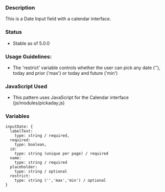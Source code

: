 ### Description
This is a Date Input field with a calendar interface.

### Status
* Stable as of 5.0.0

### Usage Guidelines:
* The 'restrict' variable controls whether the user can pick any date (''), today and prior ('max') or today and future ('min')

### JavaScript Used
* This pattern uses JavaScript for the Calendar interface (js/modules/pickaday.js)

### Variables
~~~
inputDate: {
  labelText:
    type: string / required,
  required: 
    type: boolean,
  id: 
    type: string (unique per page) / required
  name: 
    type: string / required
  placeholder:
    type: string / optional
  restrict:
    type: string ('','max','min') / optional
}
~~~
